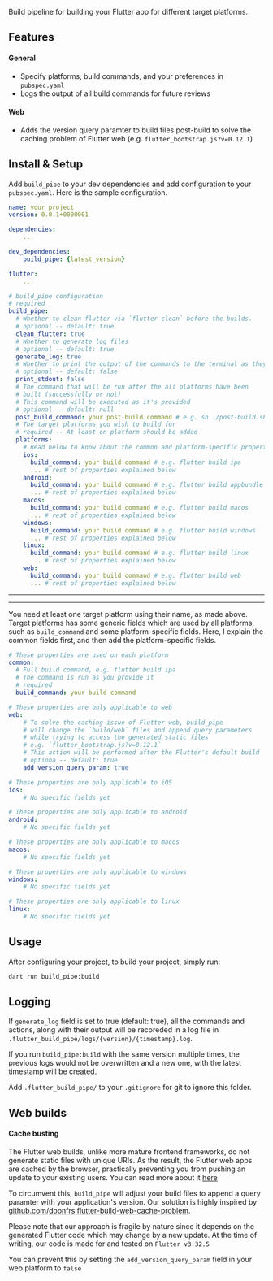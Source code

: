 <!-- 
This README describes the package. If you publish this package to pub.dev,
this README's contents appear on the landing page for your package.

For information about how to write a good package README, see the guide for
[writing package pages](https://dart.dev/tools/pub/writing-package-pages). 

For general information about developing packages, see the Dart guide for
[creating packages](https://dart.dev/guides/libraries/create-packages)
and the Flutter guide for
[developing packages and plugins](https://flutter.dev/to/develop-packages). 
-->

Build pipeline for building your Flutter app for different target platforms.

## Features

#### General
- Specify platforms, build commands, and your preferences in `pubspec.yaml`
- Logs the output of all build commands for future reviews

#### Web
- Adds the version query paramter to build files post-build to solve the caching problem of Flutter web (e.g. `flutter_bootstrap.js?v=0.12.1`)

## Install & Setup

Add `build_pipe` to your dev dependencies and add configuration to your `pubspec.yaml`. Here is the sample configuration.

```yaml
name: your_project
version: 0.0.1+0000001

dependencies:
    ...

dev_dependencies:
    build_pipe: {latest_version}

flutter:
    ...

# build_pipe configuration
# required
build_pipe:
  # Whether to clean flutter via `flutter clean` before the builds.
  # optional -- default: true
  clean_flutter: true
  # Whether to generate log files
  # optional -- default: true
  generate_log: true
  # Whether to print the output of the commands to the terminal as they are being run
  # optional -- default: false
  print_stdout: false
  # The command that will be run after the all platforms have been
  # built (successfully or not)
  # This command will be executed as it's provided
  # optional -- default: null
  post_build_command: your post-build command # e.g. sh ./post-build.sh
  # The target platforms you wish to build for
  # required -- At least on platform should be added
  platforms:
    # Read below to know about the common and platform-specific properties of each platform object
    ios:
      build_command: your build command # e.g. flutter build ipa
      ... # rest of properties explained below
    android:
      build_command: your build command # e.g. flutter build appbundle
      ... # rest of properties explained below
    macos:
      build_command: your build command # e.g. flutter build macos
      ... # rest of properties explained below
    windows:
      build_command: your build command # e.g. flutter build windows
      ... # rest of properties explained below
    linux:
      build_command: your build command # e.g. flutter build linux
      ... # rest of properties explained below
    web:
      build_command: your build command # e.g. flutter build web
      ... # rest of properties explained below
```

---
---
You need at least one target platform using their name, as made above. Target platforms has some generic fields which are used by all platforms, such as `build_command` and some platform-specific fields. Here, I explain the common fields first, and then add the platform-specific fields.

```yaml
# These properties are used on each platform
common:
  # Full build command, e.g. flutter build ipa
  # The command is run as you provide it
  # required
  build_command: your build command      

# These properties are only applicable to web
web:
    # To solve the caching issue of Flutter web, build_pipe
    # will change the `build/web` files and append query parameters
    # while trying to access the generated static files
    # e.g. `flutter_bootstrap.js?v=0.12.1`
    # This action will be performed after the Flutter's default build
    # optiona -- default: true
    add_version_query_param: true

# These properties are only applicable to iOS
ios:
    # No specific fields yet

# These properties are only applicable to android
android:
    # No specific fields yet

# These properties are only applicable to macos
macos:
    # No specific fields yet

# These properties are only applicable to windows
windows:
    # No specific fields yet

# These properties are only applicable to linux
linux:
    # No specific fields yet
```

## Usage

After configuring your project, to build your project, simply run:
```bash
dart run build_pipe:build
```

## Logging

If `generate_log` field is set to true (default: true), all the commands and actions, along with their output will be recoreded in a log file in `.flutter_build_pipe/logs/{version}/{timestamp}.log`.

If you run `build_pipe:build` with the same version multiple times, the previous logs would not be overwritten and a new one, with the latest timestamp will be created.

Add `.flutter_build_pipe/` to your `.gitignore` for git to ignore this folder.


## Web builds

#### Cache busting
The Flutter web builds, unlike more mature frontend frameworks, do not generate static files with unique URIs. As the result, the Flutter web apps are cached by the browser, practically preventing you from pushing an update to your existing users. You can read more about it [here](https://docs.flutter.dev/platform-integration/web/faq#why-doesnt-my-app-update-immediately-after-its-deployed)

To circumvent this, `build_pipe` will adjust your build files to append a query paramter with your application's version. Our solution is highly inspired by [github.com/doonfrs
flutter-build-web-cache-problem](https://github.com/doonfrs/flutter-build-web-cache-problem).

Please note that our approach is fragile by nature since it depends on the generated Flutter code which may change by a new update. At the time of writing, our code is made for and tested on `Flutter v3.32.5`

You can prevent this by setting the `add_version_query_param` field in your web platform to `false`